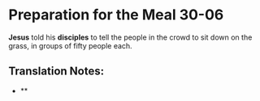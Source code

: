 Preparation for the Meal 30-06
================================


**Jesus** told his **disciples** to tell the people in the crowd to sit
down on the grass, in groups of fifty people each.

Translation Notes:
------------------

-   **

